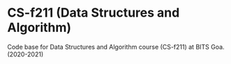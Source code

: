 # CS-f211 (Data Structures and Algorithm)
Code base for Data Structures and Algorithm course (CS-f211) at BITS Goa. (2020-2021)
